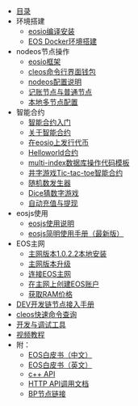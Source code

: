 * [目录](README.md)
* 环境搭建
    * [eosio编译安装](docs/eos_compile_install.md)
    * [EOS Docker环境搭建](docs/EOSDocker.md)
* nodeos节点操作
    * [eosio框架](docs/eosio_framework.md)
    * [cleos命令行界面钱包](docs/eos_command_line_wallet.md)
    * [nodeos配置说明](docs/nodeos_config.md)
    * [记账节点与普通节点](docs/block_producer_non_producer.md)
    * [本地多节点配置](docs/eos_multi_node.md)
* 智能合约
    * [智能合约入门](docs/smart_contract_start.md)
    * [关于智能合约](docs/about_smart_contract.md)
    * [在eosio上发行代币](docs/token_exchange_msig.md)
    * [Helloworld合约](docs/Helloworld_contract.md)
    * [multi-index数据库操作代码模板](docs/db_module.md)
    * [井字游戏Tic-tac-toe智能合约](docs/tic-tac-toe_game.md)
    * [随机数发生器](docs/randomization.md)
    * [Dice猜数字游戏](docs/dice_contract_1.md)
    * [自动充值与提现](docs/exchange_deposit_withdrawal.md)
* eosjs使用
    * [eosjs使用说明](docs/eosjs_tutorial.md)
    * [eosjs简明使用手册（最新版）](docs/eosjs_manual.md)
* EOS主网
    * [主网版本1.0.2.2本地安装](docs/mainnet-1.0.2.2_setup.md)
    * [主网版本升级](docs/update_eos_mainnet.md)
    * [连接EOS主网](docs/eos_mainnet_connect.md)
    * [在主网上创建EOS账户](docs/create_account_on_mainnet.md)
    * [获取RAM价格](docs/ram_price.md)
* [DEV开发链节点接入手册](docs/dev.md)
* [cleos快速命令查询](docs/command_list.md)
* [开发与调试工具](docs/tools.md)
* [视频教程](docs/video_tutorial.md)
* 附：
    * [EOS白皮书（中文）](docs/eos_whitepaper_cn.md)
    * [EOS白皮书（英文）](docs/eos_whitepaper_en.md)
    * [c++ API](docs/cpp_api.md)
    * [HTTP API调用文档](docs/http_api_doc.md)
    * [BP节点链接](docs/bp_urls.md)
